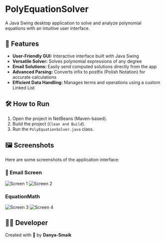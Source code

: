 # PolyEquationSolver

A Java Swing desktop application to solve and analyze polynomial equations with an intuitive user interface.

## 🌟 Features

- **User-Friendly GUI:** Interactive interface built with Java Swing  
- **Versatile Solver:** Solves polynomial expressions of any degree  
- **Email Solutions:** Easily send computed solutions directly from the app  
- **Advanced Parsing:** Converts infix to postfix (Polish Notation) for accurate calculations  
- **Efficient Data Handling:** Manages terms and operations using a custom Linked List  

## 🛠 How to Run

1. Open the project in NetBeans (Maven-based).
2. Build the project (`Clean and Build`).
3. Run the `PolyEquationSolver.java` class.

## 🖼 Screenshots

Here are some screenshots of the application interface:

### 📌 Email Screen
![Screen 1](Screen1.png)
![Screen 2](Screen2.png)

### EquationMath
![Screen 3](Screen3.png)
![Screen 4](Screen4.png)


## 👩‍💻 Developer

Created with 💙 by **Danya-Smaik**
